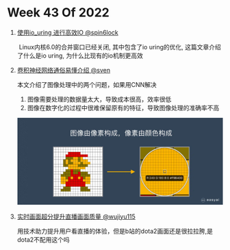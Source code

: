 # Week 43 Of 2022

1. [使用io_uring 进行高效IO @spin6lock](https://nxdong.com/linux-io-uring/)

   ​	Linux内核6.0的合并窗口已经关闭, 其中包含了io uring的优化, 这篇文章介绍了什么是io uring, 为什么比现有的io机制更高效

2. [卷积神经网络通俗易懂介绍 @sven](https://easyai.tech/ai-definition/cnn/)

   本文介绍了图像处理中的两个问题，如果用CNN解决

   1. 图像需要处理的数据量太大，导致成本很高，效率很低
   2. 图像在数字化的过程中很难保留原有的特征，导致图像处理的准确率不高

   ![image-20221019140642101](https://github.com/sedna-nudge/nudge/blob/main/image/image-20221019140642101.png)


3. [实时画面超分提升直播画面质量 @wujiyu115](https://mp.weixin.qq.com/s/Y7l8yOWdguyeRiWAAIOTPg)

   用技术助力提升用户看直播的体验，但是b站的dota2画面还是很拉拉胯,是dota2不配用这个吗
